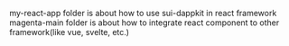 my-react-app folder is about how to use sui-dappkit in react framework
magenta-main folder is about how to integrate react component to other framework(like vue, svelte, etc.)

